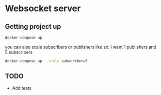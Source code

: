 # Websocket server

## Getting project up
```bash
docker-compose up
```

you can also scale subscribers or publishers like so:
i want 1 publishers and 5 subscribers

```bash
docker-compose up --scale subscriber=5
```

## TODO
* Add tests
